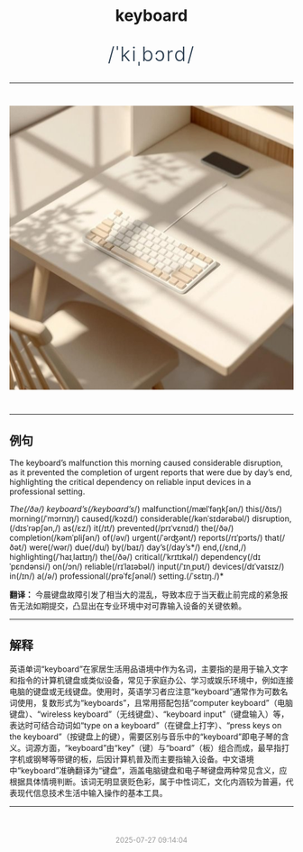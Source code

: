 <div align="center">

# keyboard

<div style="margin: 30px 0;">
<h1 style="font-size: 2.5em; font-weight: 300; letter-spacing: 2px; margin: 0; color: #2c3e50;">
/ˈkiˌbɔrd/
</h1>
</div>

</div>

---

<div align="center" style="margin: 40px 0;">

![keyboard](images/keyboard.png)

</div>

---

## 例句

The keyboard’s malfunction this morning caused considerable disruption, as it prevented the completion of urgent reports that were due by day’s end, highlighting the critical dependency on reliable input devices in a professional setting.

*The(/ðə/) keyboard’s(/keyboard’s*/) malfunction(/mælˈfəŋkʃən/) this(/ðɪs/) morning(/ˈmɔrnɪŋ/) caused(/kɔzd/) considerable(/kənˈsɪdərəbəl/) disruption,(/dɪsˈrəpʃən,/) as(/ɛz/) it(/ɪt/) prevented(/prɪˈvɛnɪd/) the(/ðə/) completion(/kəmˈpliʃən/) of(/əv/) urgent(/ˈərʤənt/) reports(/rɪˈpɔrts/) that(/ðət/) were(/wər/) due(/du/) by(/baɪ/) day’s(/day’s*/) end,(/ɛnd,/) highlighting(/ˈhaɪˌlaɪtɪŋ/) the(/ðə/) critical(/ˈkrɪtɪkəl/) dependency(/dɪˈpɛndənsi/) on(/ɔn/) reliable(/rɪˈlaɪəbəl/) input(/ˈɪnˌpʊt/) devices(/dɪˈvaɪsɪz/) in(/ɪn/) a(/ə/) professional(/prəˈfɛʃənəl/) setting.(/ˈsɛtɪŋ./)*

**翻译：** 今晨键盘故障引发了相当大的混乱，导致本应于当天截止前完成的紧急报告无法如期提交，凸显出在专业环境中对可靠输入设备的关键依赖。

---

## 解释

英语单词“keyboard”在家居生活用品语境中作为名词，主要指的是用于输入文字和指令的计算机键盘或类似设备，常见于家庭办公、学习或娱乐环境中，例如连接电脑的键盘或无线键盘。使用时，英语学习者应注意“keyboard”通常作为可数名词使用，复数形式为“keyboards”，且常用搭配包括“computer keyboard”（电脑键盘）、“wireless keyboard”（无线键盘）、“keyboard input”（键盘输入）等，表达时可结合动词如“type on a keyboard”（在键盘上打字）、“press keys on the keyboard”（按键盘上的键），需要区别与音乐中的“keyboard”即电子琴的含义。词源方面，“keyboard”由“key”（键）与“board”（板）组合而成，最早指打字机或钢琴等带键的板，后因计算机普及而主要指输入设备。中文语境中“keyboard”准确翻译为“键盘”，涵盖电脑键盘和电子琴键盘两种常见含义，应根据具体情境判断。该词无明显褒贬色彩，属于中性词汇，文化内涵较为普遍，代表现代信息技术生活中输入操作的基本工具。


---

<div align="center" style="margin-top: 50px;">
<small style="color: #999; font-size: 0.9em;">2025-07-27 09:14:04</small>
</div>
